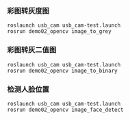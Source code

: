 ### 彩图转灰度图

```
roslaunch usb_cam usb_cam-test.launch
rosrun demo02_opencv image_to_grey
```
### 彩图转灰二值图

```
roslaunch usb_cam usb_cam-test.launch
rosrun demo02_opencv image_to_binary
```
### 检测人脸位置

```
roslaunch usb_cam usb_cam-test.launch
rosrun demo02_opencv image_face_detect
```

